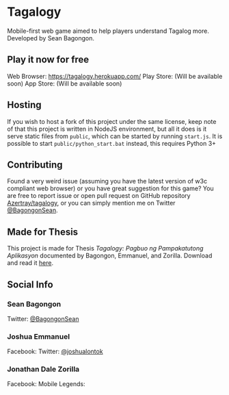 # Tagalogy
Mobile-first web game aimed to help players understand Tagalog more. Developed by Sean Bagongon.

## Play it now for free
Web Browser: https://tagalogy.herokuapp.com/
Play Store: (Will be available soon)
App Store: (Will be available soon)

## Hosting
If you wish to host a fork of this project under the same license, keep note of that this project is written in NodeJS environment, but all it does is it serve static files from `public`, which can be started by running `start.js`.
It is possible to start `public/python_start.bat` instead, this requires Python 3+

## Contributing
Found a very weird issue (assuming you have the latest version of w3c compliant web browser) or you have great suggestion for this game? You are free to report issue or open pull request on GitHub repository [Azertray/tagalogy](https://www.github.com/Azertray/tagalogy), or you can simply mention me on Twitter [@BagongonSean](https://www.twitter.com/@BagongonSean/).

## Made for Thesis
This project is made for Thesis _Tagalogy: Pagbuo ng Pampakatutong Aplikasyon_ documented by Bagongon, Emmanuel, and Zorilla. Download and read it [here](about:blank).

## Social Info
### Sean Bagongon
Twitter: [@BagongonSean](https://www.twitter.com/@BagongonSean/)

### Joshua Emmanuel
Facebook:
Twitter: [@joshualontok](https://www.twitter.com/@joshualontok/)

### Jonathan Dale Zorilla
Facebook:
Mobile Legends:
